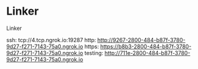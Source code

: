 # Linker
Linker

ssh: tcp://4.tcp.ngrok.io:19287 
http: http://9267-2800-484-b87f-3780-9d27-f271-7143-75a0.ngrok.io 
https: https://b8b3-2800-484-b87f-3780-9d27-f271-7143-75a0.ngrok.io 
testing: http://711e-2800-484-b87f-3780-9d27-f271-7143-75a0.ngrok.io 